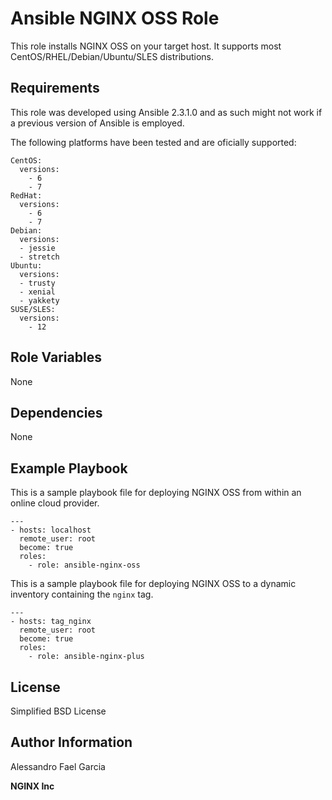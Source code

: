 Ansible NGINX OSS Role
======================

This role installs NGINX OSS on your target host. It supports most CentOS/RHEL/Debian/Ubuntu/SLES distributions.

Requirements
------------

This role was developed using Ansible 2.3.1.0 and as such might not work if a previous version of Ansible is employed.

The following platforms have been tested and are oficially supported:

    CentOS:
      versions:
        - 6
        - 7
    RedHat:
      versions:
        - 6
        - 7
    Debian:
      versions:
      - jessie
      - stretch
    Ubuntu:
      versions:
      - trusty
      - xenial
      - yakkety
    SUSE/SLES:
      versions:
        - 12

Role Variables
--------------

None

Dependencies
------------

None

Example Playbook
----------------

This is a sample playbook file for deploying NGINX OSS from within an online cloud provider.

    ---
    - hosts: localhost
      remote_user: root
      become: true
      roles:
        - role: ansible-nginx-oss

This is a sample playbook file for deploying NGINX OSS to a dynamic inventory containing the `nginx` tag.

    ---
    - hosts: tag_nginx
      remote_user: root
      become: true
      roles:
        - role: ansible-nginx-plus

License
-------

Simplified BSD License

Author Information
------------------

Alessandro Fael Garcia

**NGINX Inc**
